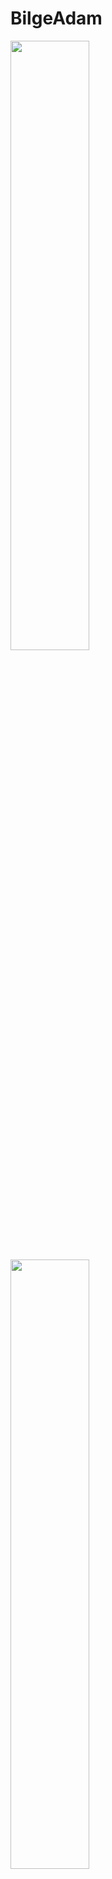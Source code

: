 # BilgeAdam

<img src="http://fatihcimen.com/bilgeadam/screenshots/Simulator%20Screen%20Shot%20-%20iPhone%206%20-%202018-03-05%20at%2011.38.26.jpg" width="50%" height="50%">

<img src="http://fatihcimen.com/bilgeadam/screenshots/Simulator%20Screen%20Shot%20-%20iPhone%206%20-%202018-03-05%20at%2011.38.30.jpg" width="50%" height="50%">
